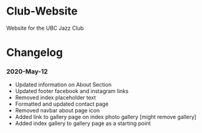 # Club-Website
Website for the UBC Jazz Club

# Changelog
### 2020-May-12
- Updated information on About Section
- Updated footer facebook and instagram links
- Removed index placeholder text
- Formatted and updated contact page
- Removed navbar about page icon
- Added link to gallery page on index photo gallery [might remove gallery]
- Added index gallery to gallery page as a starting point